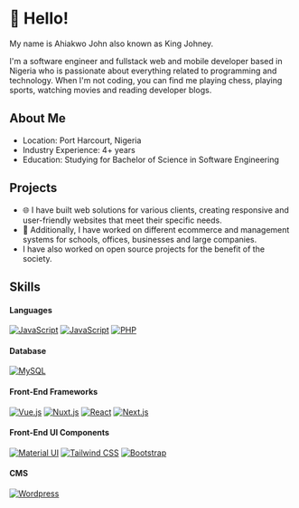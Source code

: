 # 👋 Hello! 

My name is Ahiakwo John also known as King Johney.

I'm a software engineer and fullstack web and mobile developer based in Nigeria who is passionate about everything related to programming and technology. When I'm not coding, you can find me playing chess, playing sports, watching movies and reading developer blogs.

## About Me
- Location: Port Harcourt, Nigeria
- Industry Experience: 4+ years
- Education: Studying for Bachelor of Science in Software Engineering

## Projects
- 🌐 I have built web solutions for various clients, creating responsive and user-friendly websites that meet their specific needs.
- 🌱 Additionally, I have worked on different ecommerce and management systems for schools, offices, businesses and large companies.
- I have also worked on open source projects for the benefit of the society.

## Skills

#### Languages
[![JavaScript](https://img.shields.io/badge/JavaScript-F0DB4F?style=for-the-badge&logo=javascript&logoColor=323330)](https://github.com/Kingjohneycodey)
[![JavaScript](https://img.shields.io/badge/TypeScript-007ACC?style=for-the-badge&logo=typescript&logoColor=white)](https://github.com/Kingjohneycodey)
[![PHP](https://img.shields.io/badge/PHP-777BB3?style=for-the-badge&logo=php&logoColor=white)](https://github.com/Kingjohneycodey)

#### Database
[![MySQL](https://img.shields.io/badge/MySQL-3E6E93?style=for-the-badge&logo=mysql&logoColor=white)](https://github.com/Kingjohneycodey)

#### Front-End Frameworks
[![Vue.js](https://img.shields.io/badge/Vue.js-42b883?style=for-the-badge&logo=vuedotjs&logoColor=4FC08D)](https://github.com/Kingjohneycodey)
[![Nuxt.js](https://img.shields.io/badge/nuxt.js-00dc82?style=for-the-badge&logo=nuxtdotjs&logoColor=white)](https://github.com/Kingjohneycodey)
[![React](https://img.shields.io/badge/-ReactJs-61DAFB?logo=react&logoColor=white&style=for-the-badge)](https://github.com/Kingjohneycodey)
[![Next.js](https://img.shields.io/badge/next.js-000000?style=for-the-badge&logo=nextdotjs&logoColor=white)](https://github.com/Kingjohneycodey)

#### Front-End UI Components
[![Material UI](https://img.shields.io/badge/Material%20UI-007FFF?style=for-the-badge&logo=mui&logoColor=white)](https://github.com/Kingjohneycodey)
[![Tailwind CSS](https://img.shields.io/badge/Tailwind_CSS-38B2AC?style=for-the-badge&logo=tailwind-css&logoColor=white)](https://github.com/Kingjohneycodey)
[![Bootstrap](https://img.shields.io/badge/Bootstrap-563D7C?style=for-the-badge&logo=bootstrap&logoColor=white)](https://github.com/Kingjohneycodey)

#### CMS
[![Wordpress](https://img.shields.io/badge/Wordpress-21759B?style=for-the-badge&logo=wordpress&logoColor=white)](https://github.com/Kingjohneycodey)
